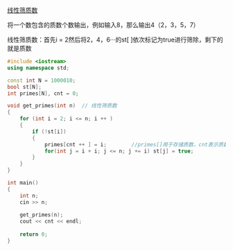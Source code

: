 [线性筛质数](https://www.acwing.com/problem/content/870/)

将一个数包含的质数个数输出，例如输入8，那么输出4（2，3，5，7）

线性筛质数：首先i = 2然后将2，4，6···的st[ ]依次标记为true进行筛除，剩下的就是质数

```c++
#include <iostream>
using namespace std;

const int N = 1000010;
bool st[N];
int primes[N], cnt = 0;

void get_primes(int n)  // 线性筛质数
{
    for (int i = 2; i <= n; i ++ )
    {
        if (!st[i]) 
        {
            primes[cnt ++ ] = i;		//primes[]用于存储质数，cnt表示质数的个数
            for(int j = i + i; j <= n; j += i) st[j] = true;
        }
    }
}

int main()
{
    int n;
    cin >> n;
    
    get_primes(n);
    cout << cnt << endl;
    
    return 0;
}
```

